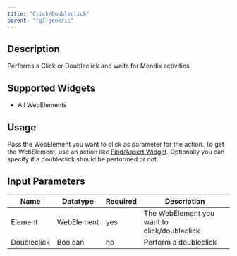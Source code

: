 ```yaml
---
title: "Click/Doubleclick"
parent: "rg1-generic"
---
```


## Description

Performs a Click or Doubleclick and waits for Mendix activities.

## Supported Widgets

 + All WebElements

## Usage

Pass the WebElement you want to click as parameter for the action. To get the WebElement, use an action like [Find/Assert Widget](rg1-findassert-widget).
Optionally you can specify if a doubleclick should be performed or not.

## Input Parameters

Name | Datatype | Required | Description
--- | --- | --- | ---
Element | WebElement | yes | The WebElement you want to click/doubleclick
Doubleclick | Boolean |no | Perform a doubleclick

